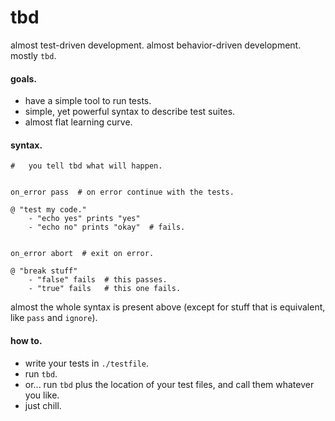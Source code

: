 # tbd

almost test-driven development. almost behavior-driven development. mostly `tbd`.


#### goals.

- have a simple tool to run tests.
- simple, yet powerful syntax to describe test suites.
- almost flat learning curve.


#### syntax.

```shell
#   you tell tbd what will happen.


on_error pass  # on error continue with the tests.

@ "test my code."
    - "echo yes" prints "yes"
    - "echo no" prints "okay"  # fails.


on_error abort  # exit on error.

@ "break stuff"
    - "false" fails  # this passes.
    - "true" fails   # this one fails.
```

almost the whole syntax is present above (except for stuff that
is equivalent, like `pass` and `ignore`).


#### how to.

- write your tests in `./testfile`.
- run `tbd`.
- or... run `tbd` plus the location of your test files, and call them whatever you like.
- just chill.
